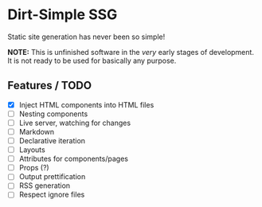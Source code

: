# Dirt-Simple SSG

Static site generation has never been so simple!

**NOTE:** This is unfinished software in the *very* early stages of development. It is not ready to be used for basically any purpose.

## Features / TODO
- [x] Inject HTML components into HTML files
- [ ] Nesting components
- [ ] Live server, watching for changes
- [ ] Markdown
- [ ] Declarative iteration
- [ ] Layouts
- [ ] Attributes for components/pages
- [ ] Props (?)
- [ ] Output prettification
- [ ] RSS generation
- [ ] Respect ignore files
